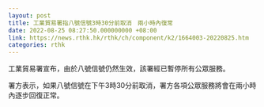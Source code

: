 ```yaml
---
layout: post
title: 工業貿易署指八號信號3時30分前取消　兩小時內復常
date: 2022-08-25 08:27:50.000000000 +08:00
link: https://news.rthk.hk/rthk/ch/component/k2/1664003-20220825.htm
categories: rthk
---
```


工業貿易署宣布，由於八號信號仍然生效，該署經已暫停所有公眾服務。

署方表示，如果八號信號在下午3時30分前取消，署方各項公眾服務將會在兩小時內逐步回復正常。

